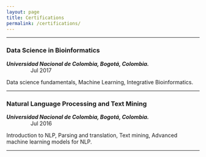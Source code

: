 ```yaml
---
layout: page
title: Certifications
permalink: /certifications/
---
```


---

### Data Science in Bioinformatics							
_**Universidad Nacional de Colombia, Bogotá, Colombia.**_   &nbsp;&nbsp;&nbsp;&nbsp;&nbsp;&nbsp;&nbsp;&nbsp;
                                                            &nbsp;&nbsp;&nbsp;&nbsp;&nbsp;&nbsp;&nbsp;&nbsp;&nbsp;&nbsp;&nbsp;&nbsp;&nbsp;&nbsp;&nbsp;&nbsp;&nbsp;&nbsp;
                                                            &nbsp;&nbsp;&nbsp;&nbsp;&nbsp;&nbsp;&nbsp;&nbsp;&nbsp;&nbsp;&nbsp;&nbsp;&nbsp;&nbsp;&nbsp;&nbsp;Jul 2017
 
Data science fundamentals, Machine Learning, Integrative Bioinformatics.

---

### Natural Language Processing and Text Mining						
_**Universidad Nacional de Colombia, Bogotá, Colombia.**_   &nbsp;&nbsp;&nbsp;&nbsp;&nbsp;&nbsp;&nbsp;&nbsp;
                                                            &nbsp;&nbsp;&nbsp;&nbsp;&nbsp;&nbsp;&nbsp;&nbsp;&nbsp;&nbsp;&nbsp;&nbsp;&nbsp;&nbsp;&nbsp;&nbsp;&nbsp;&nbsp;
                                                            &nbsp;&nbsp;&nbsp;&nbsp;&nbsp;&nbsp;&nbsp;&nbsp;&nbsp;&nbsp;&nbsp;&nbsp;&nbsp;&nbsp;&nbsp;&nbsp;Jul 2016
 
Introduction to NLP, Parsing and translation, Text mining, Advanced machine learning models for NLP.

---